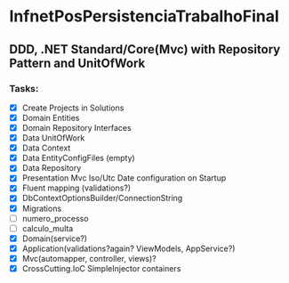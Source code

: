 # InfnetPosPersistenciaTrabalhoFinal
## DDD, .NET Standard/Core(Mvc) with Repository Pattern and UnitOfWork

### Tasks:
- [x] Create Projects in Solutions
- [x] Domain Entities
- [x] Domain Repository Interfaces
- [x] Data UnitOfWork
- [x] Data Context
- [x] Data EntityConfigFiles (empty)
- [x] Data Repository
- [x] Presentation Mvc Iso/Utc Date configuration on Startup
- [x] Fluent mapping (validations?)
- [x] DbContextOptionsBuilder/ConnectionString
- [x] Migrations
- [ ] numero_processo
- [ ] calculo_multa
- [x] Domain(service?)
- [x] Application(validations?again? ViewModels, AppService?)
- [x] Mvc(automapper, controller, views)?
- [x] CrossCutting.IoC SimpleInjector containers
